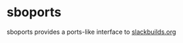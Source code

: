 # sboports

sboports provides a ports-like interface to [slackbuilds.org][sbo]

[sbo]: //www.slackbuilds.org/

